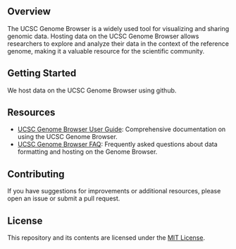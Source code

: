 ## Overview

The UCSC Genome Browser is a widely used tool for visualizing and sharing genomic data. Hosting data on the UCSC Genome Browser allows researchers to explore and analyze their data in the context of the reference genome, making it a valuable resource for the scientific community.

## Getting Started

We host data on the UCSC Genome Browser using github. 

## Resources

- [UCSC Genome Browser User Guide](https://genome.ucsc.edu/goldenPath/help/hgTracksHelp.html): Comprehensive documentation on using the UCSC Genome Browser.
- [UCSC Genome Browser FAQ](https://genome.ucsc.edu/FAQ/FAQformat.html): Frequently asked questions about data formatting and hosting on the Genome Browser.

## Contributing

If you have suggestions for improvements or additional resources, please open an issue or submit a pull request.

## License

This repository and its contents are licensed under the [MIT License](LICENSE).
